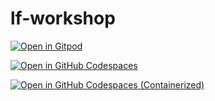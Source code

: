 # lf-workshop

[![Open in Gitpod](https://gitpod.io/button/open-in-gitpod.svg)](https://gitpod.io/#https://github.com/rcakella/lf-workshop.git)

[![Open in GitHub Codespaces](https://github.com/codespaces/badge.svg)](https://github.com/codespaces/new?hide_repo_select=true&ref=main&repo=598781284&devcontainer_path=.devcontainer%2Fdevcontainer.json&location=WestUs2)

[![Open in GitHub Codespaces (Containerized)](https://github.com/codespaces/badge.svg)](https://github.com/codespaces/new?hide_repo_select=true&ref=main&repo=598781284&devcontainer_path=.devcontainer%2Fdevcontainerdocker.json&location=WestUs2)
